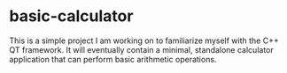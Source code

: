 # basic-calculator

This is a simple project I am working on to familiarize myself with the C++ QT framework. It will eventually contain a minimal, standalone calculator application that can perform basic arithmetic operations.
